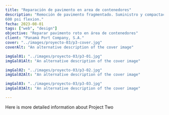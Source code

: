 ```yaml
---
title: "Reparación de pavimento en area de contenedores"
description: "Remoción de pavimento fragmentado. Suministro y compactación de concreto de
600 psi flexion."
fecha: 2023-08-01
tags: ["web", "design"]
objective: "Reparar pavimento roto en área de contenedores"
client: "Panamá Port Company, S.A."
cover: "../images/proyecto-03/p3-cover.jpg"
coverAlt: "An alternative description of the cover image"

imgGal01: "../images/proyecto-03/p3-01.jpg"
imgGal01Alt: "An alternative description of the cover image"

imgGal02: "../images/proyecto-03/p3-02.jpg"
imgGal02Alt: "An alternative description of the cover image"

imgGal03: "../images/proyecto-03/p3-03.jpg"
imgGal03Alt: "An alternative description of the cover image"

---
```


Here is more detailed information about Project Two
